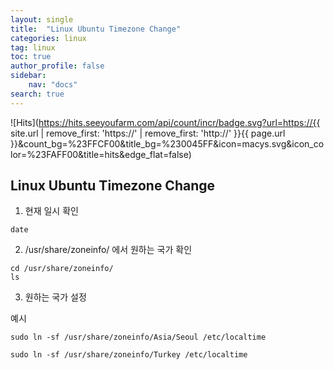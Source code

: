 ```yaml
---
layout: single
title:  "Linux Ubuntu Timezone Change"
categories: linux
tag: linux
toc: true
author_profile: false
sidebar:
    nav: "docs"
search: true
---
```


![Hits](https://hits.seeyoufarm.com/api/count/incr/badge.svg?url=https://{{ site.url | remove_first: 'https://' | remove_first: 'http://' }}{{ page.url }}&count_bg=%23FFCF00&title_bg=%230045FF&icon=macys.svg&icon_color=%23FAFF00&title=hits&edge_flat=false)

## Linux Ubuntu Timezone Change  

1. 현재 일시 확인  
```
date
```  

2. /usr/share/zoneinfo/ 에서 원하는 국가 확인  
```
cd /usr/share/zoneinfo/
ls
```  

3. 원하는 국가 설정  

예시  

```
sudo ln -sf /usr/share/zoneinfo/Asia/Seoul /etc/localtime
```  

```
sudo ln -sf /usr/share/zoneinfo/Turkey /etc/localtime
```  
